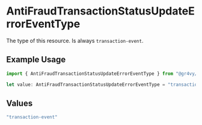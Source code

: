 # AntiFraudTransactionStatusUpdateErrorEventType

The type of this resource. Is always `transaction-event`.

## Example Usage

```typescript
import { AntiFraudTransactionStatusUpdateErrorEventType } from "@gr4vy/sdk/models/components";

let value: AntiFraudTransactionStatusUpdateErrorEventType = "transaction-event";
```

## Values

```typescript
"transaction-event"
```
